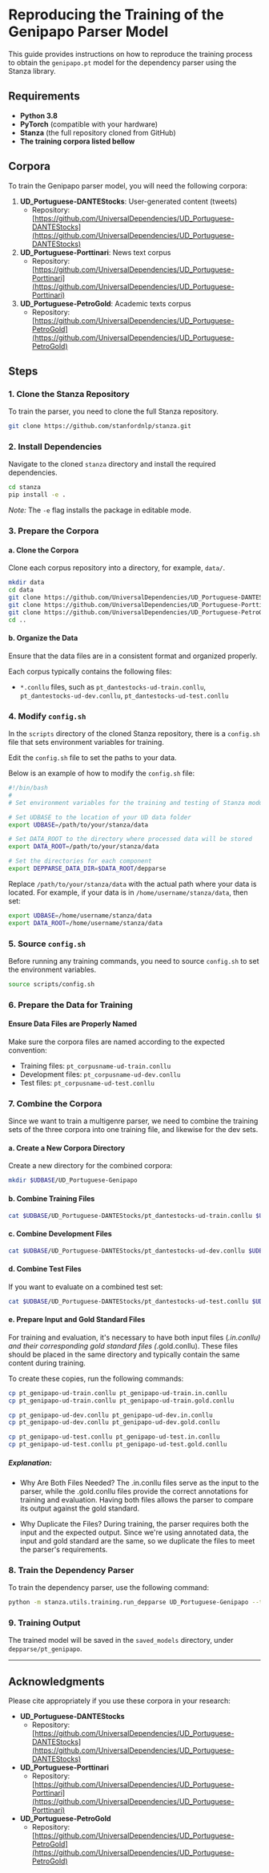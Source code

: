 
# Reproducing the Training of the Genipapo Parser Model

This guide provides instructions on how to reproduce the training process to obtain the `genipapo.pt` model for the dependency parser using the Stanza library.

## Requirements

- **Python 3.8**
- **PyTorch** (compatible with your hardware)
- **Stanza** (the full repository cloned from GitHub)
- **The training corpora listed bellow**

## Corpora

To train the Genipapo parser model, you will need the following corpora:

1. **UD_Portuguese-DANTEStocks**: User-generated content (tweets)
   - Repository: [https://github.com/UniversalDependencies/UD_Portuguese-DANTEStocks](https://github.com/UniversalDependencies/UD_Portuguese-DANTEStocks)
2. **UD_Portuguese-Porttinari**: News text corpus
   - Repository: [https://github.com/UniversalDependencies/UD_Portuguese-Porttinari](https://github.com/UniversalDependencies/UD_Portuguese-Porttinari)
3. **UD_Portuguese-PetroGold**: Academic texts corpus
   - Repository: [https://github.com/UniversalDependencies/UD_Portuguese-PetroGold](https://github.com/UniversalDependencies/UD_Portuguese-PetroGold)


## Steps

### 1. Clone the Stanza Repository

To train the parser, you need to clone the full Stanza repository.

```bash
git clone https://github.com/stanfordnlp/stanza.git
```

### 2. Install Dependencies

Navigate to the cloned `stanza` directory and install the required dependencies.

```bash
cd stanza
pip install -e .
```

*Note:* The `-e` flag installs the package in editable mode.

### 3. Prepare the Corpora

#### a. Clone the Corpora

Clone each corpus repository into a directory, for example, `data/`.

```bash
mkdir data
cd data
git clone https://github.com/UniversalDependencies/UD_Portuguese-DANTEStocks.git
git clone https://github.com/UniversalDependencies/UD_Portuguese-Porttinari.git
git clone https://github.com/UniversalDependencies/UD_Portuguese-PetroGold.git
cd ..
```

#### b. Organize the Data

Ensure that the data files are in a consistent format and organized properly.

Each corpus typically contains the following files:

- `*.conllu` files, such as `pt_dantestocks-ud-train.conllu`, `pt_dantestocks-ud-dev.conllu`, `pt_dantestocks-ud-test.conllu`

### 4. Modify `config.sh`

In the `scripts` directory of the cloned Stanza repository, there is a `config.sh` file that sets environment variables for training.

Edit the `config.sh` file to set the paths to your data.

Below is an example of how to modify the `config.sh` file:

```bash
#!/bin/bash
#
# Set environment variables for the training and testing of Stanza modules.

# Set UDBASE to the location of your UD data folder
export UDBASE=/path/to/your/stanza/data

# Set DATA_ROOT to the directory where processed data will be stored
export DATA_ROOT=/path/to/your/stanza/data

# Set the directories for each component
export DEPPARSE_DATA_DIR=$DATA_ROOT/depparse
```

Replace `/path/to/your/stanza/data` with the actual path where your data is located. For example, if your data is in `/home/username/stanza/data`, then set:

```bash
export UDBASE=/home/username/stanza/data
export DATA_ROOT=/home/username/stanza/data
```

### 5. Source `config.sh`

Before running any training commands, you need to source `config.sh` to set the environment variables.

```bash
source scripts/config.sh
```

### 6. Prepare the Data for Training

#### Ensure Data Files are Properly Named

Make sure the corpora files are named according to the expected convention:

- Training files: `pt_corpusname-ud-train.conllu`
- Development files: `pt_corpusname-ud-dev.conllu`
- Test files: `pt_corpusname-ud-test.conllu`


### 7. Combine the Corpora

Since we want to train a multigenre parser, we need to combine the training sets of the three corpora into one training file, and likewise for the dev sets.

#### a. Create a New Corpora Directory

Create a new directory for the combined corpora:

```bash
mkdir $UDBASE/UD_Portuguese-Genipapo
```

#### b. Combine Training Files

```bash
cat $UDBASE/UD_Portuguese-DANTEStocks/pt_dantestocks-ud-train.conllu $UDBASE/UD_Portuguese-Porttinari/pt_porttinari-ud-train.conllu $UDBASE/UD_Portuguese-PetroGold/pt_petrogold-ud-train.conllu > $UDBASE/UD_Portuguese-Genipapo/pt_genipapo-ud-train.conllu
```

#### c. Combine Development Files

```bash
cat $UDBASE/UD_Portuguese-DANTEStocks/pt_dantestocks-ud-dev.conllu $UDBASE/UD_Portuguese-Porttinari/pt_porttinari-ud-dev.conllu $UDBASE/UD_Portuguese-PetroGold/pt_petrogold-ud-dev.conllu > $UDBASE/UD_Portuguese-Genipapo/pt_genipapo-ud-dev.conllu
```

#### d. Combine Test Files

If you want to evaluate on a combined test set:

```bash
cat $UDBASE/UD_Portuguese-DANTEStocks/pt_dantestocks-ud-test.conllu $UDBASE/UD_Portuguese-Porttinari/pt_porttinari-ud-test.conllu $UDBASE/UD_Portuguese-PetroGold/pt_petrogold-ud-test.conllu > $UDBASE/UD_Portuguese-Genipapo/pt_genipapo-ud-test.conllu
```

#### e.  Prepare Input and Gold Standard Files

For training and evaluation, it's necessary to have both input files (*.in.conllu) and their corresponding gold standard files (*.gold.conllu). These files should be placed in the same directory and typically contain the same content during training.

To create these copies, run the following commands:

```bash
cp pt_genipapo-ud-train.conllu pt_genipapo-ud-train.in.conllu
cp pt_genipapo-ud-train.conllu pt_genipapo-ud-train.gold.conllu

cp pt_genipapo-ud-dev.conllu pt_genipapo-ud-dev.in.conllu
cp pt_genipapo-ud-dev.conllu pt_genipapo-ud-dev.gold.conllu

cp pt_genipapo-ud-test.conllu pt_genipapo-ud-test.in.conllu
cp pt_genipapo-ud-test.conllu pt_genipapo-ud-test.gold.conllu


```

##### Explanation:

-  Why Are Both Files Needed?
The .in.conllu files serve as the input to the parser, while the .gold.conllu files provide the correct annotations for training and evaluation. Having both files allows the parser to compare its output against the gold standard.

-  Why Duplicate the Files?
During training, the parser requires both the input and the expected output. Since we're using annotated data, the input and gold standard are the same, so we duplicate the files to meet the parser's requirements.


### 8. Train the Dependency Parser

To train the dependency parser, use the following command:

```bash
python -m stanza.utils.training.run_depparse UD_Portuguese-Genipapo --train_file $UDBASE/UD_Portuguese-Genipapo/pt_genipapo-ud-train.conllu --eval_file $UDBASE/UD_Portuguese-Genipapo/pt_genipapo-ud-dev.conllu
```

### 9. Training Output

The trained model will be saved in the `saved_models` directory, under `depparse/pt_genipapo`.

---

## Acknowledgments

Please cite appropriately if you use these corpora in your research:

- **UD_Portuguese-DANTEStocks**
  - Repository: [https://github.com/UniversalDependencies/UD_Portuguese-DANTEStocks](https://github.com/UniversalDependencies/UD_Portuguese-DANTEStocks)
- **UD_Portuguese-Porttinari**
  - Repository: [https://github.com/UniversalDependencies/UD_Portuguese-Porttinari](https://github.com/UniversalDependencies/UD_Portuguese-Porttinari)
- **UD_Portuguese-PetroGold**
  - Repository: [https://github.com/UniversalDependencies/UD_Portuguese-PetroGold](https://github.com/UniversalDependencies/UD_Portuguese-PetroGold)
